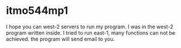 # itmo544mp1
 I hope you can west-2 servers to run my program. I was in the west-2 program written inside. I tried to run east-1, many functions can not be achieved. the program will send email to you.
